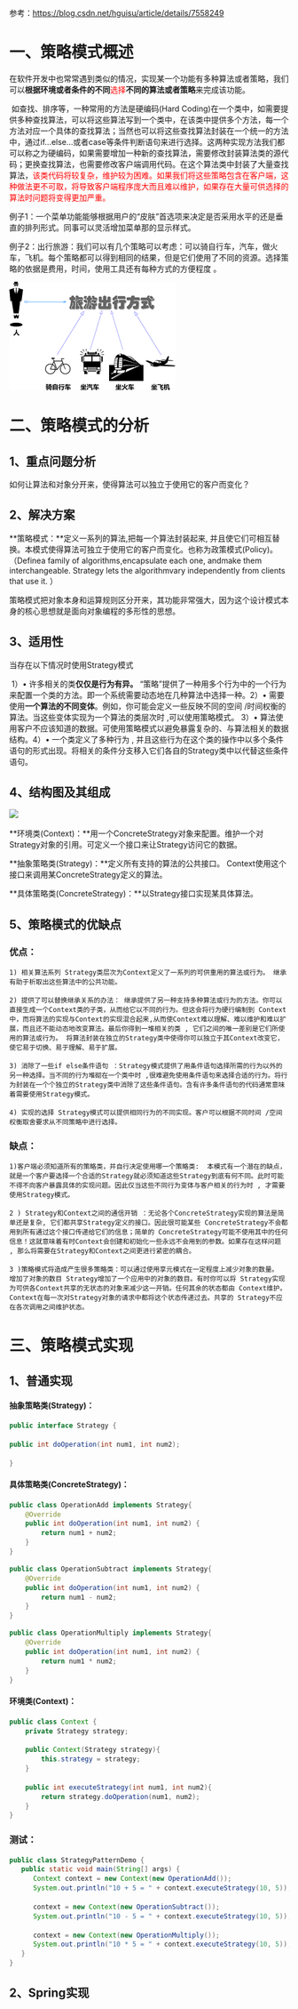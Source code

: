 参考：https://blog.csdn.net/hguisu/article/details/7558249

# 一、策略模式概述



​		在软件开发中也常常遇到类似的情况，实现某一个功能有多种算法或者策略，我们可以**根据环境或者条件的不同**<font color=red>选择</font>**不同的算法或者策略**来完成该功能。

​		如查找、排序等，一种常用的方法是硬编码(Hard Coding)在一个类中，如需要提供多种查找算法，可以将这些算法写到一个类中，在该类中提供多个方法，每一个方法对应一个具体的查找算法；当然也可以将这些查找算法封装在一个统一的方法中，通过if…else…或者case等条件判断语句来进行选择。这两种实现方法我们都可以称之为硬编码，如果需要增加一种新的查找算法，需要修改封装算法类的源代码；更换查找算法，也需要修改客户端调用代码。在这个算法类中封装了大量查找算法，<font color=red>该类代码将较复杂，维护较为困难。如果我们将这些策略包含在客户端，这种做法更不可取，将导致客户端程序庞大而且难以维护，如果存在大量可供选择的算法时问题将变得更加严重。</font>

​		例子1：一个菜单功能能够根据用户的“皮肤”首选项来决定是否采用水平的还是垂直的排列形式。同事可以灵活增加菜单那的显示样式。

​		例子2：出行旅游：我们可以有几个策略可以考虑：可以骑自行车，汽车，做火车，飞机。每个策略都可以得到相同的结果，但是它们使用了不同的资源。选择策略的依据是费用，时间，使用工具还有每种方式的方便程度 。


![旅游出行方式](images\1336731431_2462.png)

# 二、策略模式的分析

## 1、重点问题分析

如何让算法和对象分开来，使得算法可以独立于使用它的客户而变化？



## 2、解决方案

**策略模式：**定义一系列的算法,把每一个算法封装起来, 并且使它们可相互替换。本模式使得算法可独立于使用它的客户而变化。也称为政策模式(Policy)。（Definea family of algorithms,encapsulate each one, andmake them interchangeable. Strategy lets the algorithmvary independently from clients that use it. ）

策略模式把对象本身和运算规则区分开来，其功能非常强大，因为这个设计模式本身的核心思想就是面向对象编程的多形性的思想。



## 3、适用性

当存在以下情况时使用Strategy模式

​		1）• 许多相关的类**仅仅是行为有异。** “策略”提供了一种用多个行为中的一个行为来配置一个类的方法。即一个系统需要动态地在几种算法中选择一种。
​		2）• 需要使用**一个算法的不同变体**。例如，你可能会定义一些反映不同的空间 /时间权衡的算法。当这些变体实现为一个算法的类层次时 ,可以使用策略模式。
​		3）• 算法使用客户不应该知道的数据。可使用策略模式以避免暴露复杂的、与算法相关的数据结构。
​		4）• 一个类定义了多种行为 , 并且这些行为在这个类的操作中以多个条件语句的形式出现。将相关的条件分支移入它们各自的Strategy类中以代替这些条件语句。

## 4、结构图及其组成

![](F:\LearningNotes\8_设计模式\images\1336732187_4598.jpg)



**环境类(Context)：**用一个ConcreteStrategy对象来配置。维护一个对Strategy对象的引用。可定义一个接口来让Strategy访问它的数据。

**抽象策略类(Strategy)：**定义所有支持的算法的公共接口。 Context使用这个接口来调用某ConcreteStrategy定义的算法。

**具体策略类(ConcreteStrategy)：**以Strategy接口实现某具体算法。

## 5、策略模式的优缺点

### 优点：

```
1) 相关算法系列 Strategy类层次为Context定义了一系列的可供重用的算法或行为。 继承有助于析取出这些算法中的公共功能。

2) 提供了可以替换继承关系的办法： 继承提供了另一种支持多种算法或行为的方法。你可以直接生成一个Context类的子类，从而给它以不同的行为。但这会将行为硬行编制到 Context中，而将算法的实现与Context的实现混合起来,从而使Context难以理解、难以维护和难以扩展，而且还不能动态地改变算法。最后你得到一堆相关的类 , 它们之间的唯一差别是它们所使用的算法或行为。 将算法封装在独立的Strategy类中使得你可以独立于其Context改变它，使它易于切换、易于理解、易于扩展。

3) 消除了一些if else条件语句 ：Strategy模式提供了用条件语句选择所需的行为以外的另一种选择。当不同的行为堆砌在一个类中时 ,很难避免使用条件语句来选择合适的行为。将行为封装在一个个独立的Strategy类中消除了这些条件语句。含有许多条件语句的代码通常意味着需要使用Strategy模式。

4) 实现的选择 Strategy模式可以提供相同行为的不同实现。客户可以根据不同时间 /空间权衡取舍要求从不同策略中进行选择。
```

### 缺点：

```
1)客户端必须知道所有的策略类，并自行决定使用哪一个策略类:  本模式有一个潜在的缺点，就是一个客户要选择一个合适的Strategy就必须知道这些Strategy到底有何不同。此时可能不得不向客户暴露具体的实现问题。因此仅当这些不同行为变体与客户相关的行为时 , 才需要使用Strategy模式。

2 ) Strategy和Context之间的通信开销 ：无论各个ConcreteStrategy实现的算法是简单还是复杂, 它们都共享Strategy定义的接口。因此很可能某些 ConcreteStrategy不会都用到所有通过这个接口传递给它们的信息；简单的 ConcreteStrategy可能不使用其中的任何信息！这就意味着有时Context会创建和初始化一些永远不会用到的参数。如果存在这样问题 , 那么将需要在Strategy和Context之间更进行紧密的耦合。

3 )策略模式将造成产生很多策略类：可以通过使用享元模式在一定程度上减少对象的数量。 增加了对象的数目 Strategy增加了一个应用中的对象的数目。有时你可以将 Strategy实现为可供各Context共享的无状态的对象来减少这一开销。任何其余的状态都由 Context维护。Context在每一次对Strategy对象的请求中都将这个状态传递过去。共享的 Strategy不应在各次调用之间维护状态。
```



# 三、策略模式实现

## 1、普通实现

#### 抽象策略类(Strategy)：

```java
public interface Strategy {   

public int doOperation(int num1, int num2); 

}
```

#### 具体策略类(ConcreteStrategy)：

```java
public class OperationAdd implements Strategy{   
    @Override   
    public int doOperation(int num1, int num2) {      
    	return num1 + num2;   
    } 
}
```

```java
public class OperationSubtract implements Strategy{   
    @Override   
    public int doOperation(int num1, int num2) {      
        return num1 - num2;   
    } 
}
```

```java
public class OperationMultiply implements Strategy{   
    @Override   
    public int doOperation(int num1, int num2) {      
    	return num1 * num2;   
    }
}
```

#### 环境类(Context)：

```java
public class Context {   
    private Strategy strategy;   
    
    public Context(Strategy strategy){      
        this.strategy = strategy;   
    }   
    
    public int executeStrategy(int num1, int num2){      
        return strategy.doOperation(num1, num2);   
    } 
}
```

### 测试：

```java
public class StrategyPatternDemo {
   public static void main(String[] args) {
      Context context = new Context(new OperationAdd());    
      System.out.println("10 + 5 = " + context.executeStrategy(10, 5));
 
      context = new Context(new OperationSubtract());      
      System.out.println("10 - 5 = " + context.executeStrategy(10, 5));
 
      context = new Context(new OperationMultiply());    
      System.out.println("10 * 5 = " + context.executeStrategy(10, 5));
   }
}
```



## 2、Spring实现